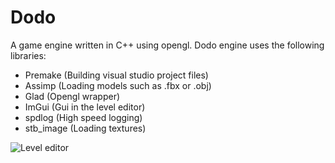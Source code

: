# Dodo
A game engine written in C++ using opengl.
Dodo engine uses the following libraries:
* Premake (Building visual studio project files)
* Assimp (Loading models such as .fbx or .obj)
* Glad (Opengl wrapper)
* ImGui (Gui in the level editor)
* spdlog (High speed logging)
* stb_image (Loading textures)

![Level editor](https://i.imgur.com/NJ8vQal.png)